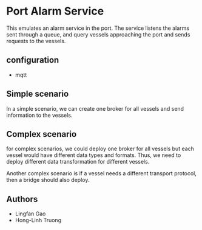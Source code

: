 # Port Alarm Service
This emulates an alarm service in the port. The service listens the alarms sent through a queue, and query vessels approaching the port and sends requests to the vessels.

## configuration

- mqtt

## Simple scenario

In a simple scenario, we can create one broker for all vessels and send information to the vessels.

## Complex scenario
for complex scenarios, we could deploy one broker for all vessels but each vessel would have different data types and formats. Thus, we need to deploy different data transformation for different vessels.

Another complex scenario is if a vessel needs a different transport protocol, then a bridge should also deploy.

## Authors

* Lingfan Gao
* Hong-Linh Truong
